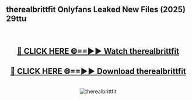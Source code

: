 <h2>therealbrittfit Onlyfans Leaked New Files (2025) 29ttu</h2>
<br>
<div align="center">
<h2><a href="https://mediafiles.top/therealbrittfit&ref=git" rel="nofollow">🔴 CLICK HERE 🌐==►► Watch therealbrittfit</a></h2>
<h2><a href="https://mediafiles.top/therealbrittfit&ref=git" rel="nofollow">🔴 CLICK HERE 🌐==►► Download therealbrittfit</a></h2>
<br>
<a href="https://mediafiles.top/therealbrittfit&ref=git" rel="nofollow" data-target="animated-image.originalLink"><img src="https://i.ibb.co.com/xMMVF88/686577567.gif" alt="therealbrittfit" style="max-width: 100%; display: inline-block;" data-target="animated-image.originalImage"></a>
</div>
<br>
<br>